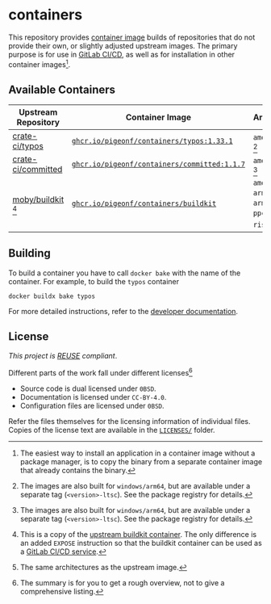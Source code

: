 <!--
SPDX-FileCopyrightText: 2024 Jonas Fierlings <fnoegip@gmail.com>

SPDX-License-Identifier: CC-BY-4.0
-->

# containers

This repository provides [container image](https://opencontainers.org/) builds of repositories that do not provide their own, or slightly adjusted upstream images.
The primary purpose is for use in [GitLab CI/CD](https://docs.gitlab.com/ee/ci/docker/using_docker_images.html), as well as for installation in other container images[^container-images-install].

[^container-images-install]: The easiest way to install an application in a container image without a package manager, is to copy the binary from a separate container image that already contains the binary.

## Available Containers

| Upstream Repository         | Container Image                                           | Architecture                                                               |
| --------------------------- | --------------------------------------------------------- | -------------------------------------------------------------------------- |
| [crate-ci/typos]            | [`ghcr.io/pigeonf/containers/typos:1.33.1`][typos]        | `amd64`, `arm64` [^rust-target]                                            |
| [crate-ci/committed]        | [`ghcr.io/pigeonf/containers/committed:1.1.7`][committed] | `amd64`, `arm64` [^rust-target]                                            |
| [moby/buildkit] [^buildkit] | [`ghcr.io/pigeonf/containers/buildkit`][buildkit]         | `amd64`, `arm/v7`, `arm64`, `s390x`, `ppc64le`, `riscv64` [^buildkit-arch] |

[crate-ci/typos]: https://github.com/crate-ci/typos
[typos]: https://github.com/PigeonF/containers/pkgs/container/containers%2Ftypos
[crate-ci/committed]: https://github.com/crate-ci/committed
[committed]: https://github.com/PigeonF/containers/pkgs/container/containers%2Fcommitted
[moby/buildkit]: https://github.com/moby/buildkit
[buildkit]: https://github.com/PigeonF/containers/pkgs/container/containers%2Fbuildkit

[^rust-target]: The images are also built for `windows/arm64`, but are available under a separate tag (`<version>-ltsc`).
  See the package registry for details.

[^buildkit]: This is a copy of the [upstream buildkit container](https://hub.docker.com/r/moby/buildkit).
  The only difference is an added `EXPOSE` instruction so that the buildkit container can be used as a [GitLab CI/CD service](https://docs.gitlab.com/ee/ci/services/).

[^buildkit-arch]: The same architectures as the upstream image.

## Building

To build a container you have to call `docker bake` with the name of the container.
For example, to build the `typos` container

```console
docker buildx bake typos
```

For more detailed instructions, refer to the [developer documentation](./docs/developing.md).

## License

_This project is [REUSE] compliant_.

[REUSE]: https://reuse.software/spec/

Different parts of the work fall under different licenses[^license-summary]

[^license-summary]: The summary is for you to get a rough overview, not to give a comprehensive listing.

- Source code is dual licensed under `0BSD`.
- Documentation is licensed under `CC-BY-4.0`.
- Configuration files are licensed under `0BSD`.

Refer the files themselves for the licensing information of individual files.
Copies of the license text are available in the [`LICENSES/`](./LICENSES/) folder.
